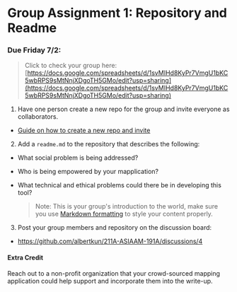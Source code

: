 # Group Assignment 1: Repository and Readme
### Due Friday 7/2:
> Click to check your group here: 
> [https://docs.google.com/spreadsheets/d/1svMIHd8KyPr7VmgU1bKC5wbRPS9sMtNnjXDgoTH5GMo/edit?usp=sharing](https://docs.google.com/spreadsheets/d/1svMIHd8KyPr7VmgU1bKC5wbRPS9sMtNnjXDgoTH5GMo/edit?usp=sharing)

1. Have one person create a new repo for the group and invite everyone as collaborators. 
   
- [Guide on how to create a new repo and invite](../../Guides/git_creating.md) 
2. Add a `readme.md` to the repository that describes the following:
- What social problem is being addressed?
- Who is being empowered by your mapplication?
- What technical and ethical problems could there be in developing this tool?
   
   > Note: This is your group's introduction to the world, make sure you use [Markdown formatting](https://Guides.github.com/features/mastering-markdown/) to style your content properly.  

3. Post your group members and repository on the discussion board:
  - https://github.com/albertkun/211A-ASIAAM-191A/discussions/4
#### **Extra Credit**
Reach out to a non-profit organization that your crowd-sourced mapping application could help support and incorporate them into the write-up.
